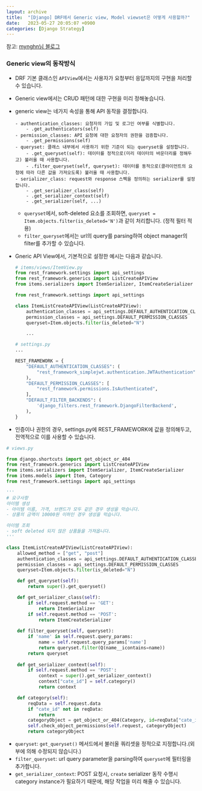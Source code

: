 ```yaml
---
layout: archive
title:  "[Django] DRF에서 Generic view, Model viewset은 어떻게 사용할까?"
date:   2023-05-27 20:05:07 +0900
categories: [Django Strategy]
---
```


참고: [mynghn님 블로그](https://velog.io/@mynghn/%EC%A0%9C%EB%84%A4%EB%A6%AD-%EB%B7%B0%EB%A5%BC-%EC%9D%B4%EC%9A%A9%ED%95%B4-API-%EA%B5%AC%EC%B6%95%ED%95%98%EA%B8%B0)
### Generic view의 동작방식
- DRF 기본 클래스인 `APIView`에서는 사용자가 요청부터 응답까지의 구현을 처리할 수 있습니다.
- Generic view에서는 CRUD 패턴에 대한 구현을 미리 정해놓습니다.
- generic view는 네가지 속성을 통해 API 동작을 결정합니다.
    ```
    - authentication_classes: 요청자의 가입 및 로그인 여부를 식별합니다.
        - .get_authenticators(self)
    - permission_classes: API 요청에 대한 요청자의 권한을 검증합니다.
        - .get_permissions(self) 
    - queryset: 클래스 내부에서 사용하기 위한 기준이 되는 queryset을 설정합니다.
        - .get_queryset(self): 데이터를 정적으로(미리 데이터의 바운더리를 정해두고) 불러올 때 사용합니다.
        - .filter_queryset(self, queryset): 데이터를 동적으로(클라이언트의 요청에 따라 다른 값을 가져오도록) 불러올 때 사용합니다.
    - serializer_class: request와 response 스펙을 정의하는 serializer를 설정합니다.
        - .get_serializer_class(self)
        - .get_serializer_context(self)
        - .get_serializer(self, ...)
    ```
    - `queryset`에서, soft-deleted 요소를 조회하면, `queryset = Item.objects.filter(is_deleted='N')`과 같이 처리합니다. (정적 필터 적용)
    - `filter_queryset`에서는 url의 query를 parsing하여 object manager의 filter를 추가할 수 있습니다.

- Gneric API View에서, 기본적으로 설정한 예시는 다음과 같습니다.
    ```python
    # items/views/ItemView.py
    from rest_framework.settings import api_settings
    from rest_framework.generics import ListCreateAPIView
    from items.serializers import ItemSerializer, ItemCreateSerializer

    from rest_framework.settings import api_settings

    class ItemListCreateAPIView(ListCreateAPIView):
        authentication_classes = api_settings.DEFAULT_AUTHENTICATION_CLASSES
        permission_classes = api_settings.DEFAULT_PERMISSION_CLASSES
        queryset=Item.objects.filter(is_deleted="N")

        ...
    ```
    ```python
    # settings.py
    ...

    REST_FRAMEWORK = {
        "DEFAULT_AUTHENTICATION_CLASSES": (
            "rest_framework_simplejwt.authentication.JWTAuthentication",
        ),
        "DEFAULT_PERMISSION_CLASSES": [
            "rest_framework.permissions.IsAuthenticated",
        ],
        "DEFAULT_FILTER_BACKENDS": (
            'django_filters.rest_framework.DjangoFilterBackend',
        ),
    }
    ```
- 인증이나 권한의 경우, settings.py에 REST_FRAMEWORK에 값을 정의해두고, 전역적으로 이를 사용할 수 있습니다.

```python
# views.py

from django.shortcuts import get_object_or_404
from rest_framework.generics import ListCreateAPIView
from items.serializers import ItemSerializer, ItemCreateSerializer
from items.models import Item, Category
from rest_framework.settings import api_settings

'''
# 요구사항
아이템 생성
- 아이템 이름, 가격, 브랜드가 모두 같은 경우 생성을 막습니다.
- 상품의 금액이 10000원 이하인 경우 생성을 막습니다. 

아이템 조회
- soft deleted 되지 않은 상품들을 가져옵니다.
'''

class ItemListCreateAPIView(ListCreateAPIView):
    allowed_method = ["get", "post"]
    authentication_classes = api_settings.DEFAULT_AUTHENTICATION_CLASSES
    permission_classes = api_settings.DEFAULT_PERMISSION_CLASSES
    queryset=Item.objects.filter(is_deleted="N")

    def get_queryset(self):
        return super().get_queryset()

    def get_serializer_class(self):
        if self.request.method == 'GET':
            return ItemSerializer
        if self.request.method == 'POST':
            return ItemCreateSerializer
    
    def filter_queryset(self, queryset):
        if 'name' in self.request.query_params:
            name = self.request.query_params['name']
            return queryset.filter(Q(name__icontains=name))
        return queryset
    
    def get_serializer_context(self):
        if self.request.method == 'POST':
            context = super().get_serializer_context()
            context["cate_id"] = self.category()
            return context

    def category(self):
        reqData = self.request.data
        if "cate_id" not in reqData:
            return 
        categoryObject = get_object_or_404(Category, id=reqData["cate_id"])
        self.check_object_permissions(self.request, categoryObject)
        return categoryObject
```
- `queryset`: `get_queryset()` 메서드에서 불러올 쿼리셋을 정적으로 지정합니다.(외부에 의해 수정되지 않습니다.)
- `filter_queryset`: url query parameter을 parsing하여 `queryset`에 필터링을 추가합니다.
- `get_serializer_context`: POST 요청시, `create` serializer 동작 수행시 category instance가 필요하기 때문에, 해당 작업을 미리 해줄 수 있습니다.


